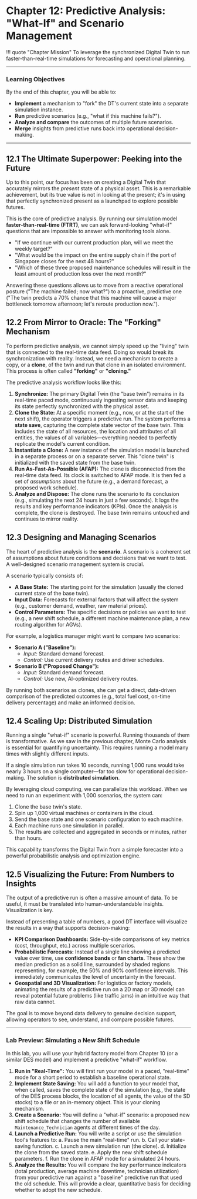 # Chapter 12: Predictive Analysis: "What-If" and Scenario Management

!!! quote "Chapter Mission"
    To leverage the synchronized Digital Twin to run faster-than-real-time simulations for forecasting and operational planning.

---

### Learning Objectives

By the end of this chapter, you will be able to:

*   **Implement** a mechanism to "fork" the DT's current state into a separate simulation instance.
*   **Run** predictive scenarios (e.g., "what if this machine fails?").
*   **Analyze and compare** the outcomes of multiple future scenarios.
*   **Merge** insights from predictive runs back into operational decision-making.

---

## 12.1 The Ultimate Superpower: Peeking into the Future

Up to this point, our focus has been on creating a Digital Twin that accurately mirrors the *present* state of a physical asset. This is a remarkable achievement, but its true value is not in looking at the present; it's in using that perfectly synchronized present as a launchpad to explore possible futures.

This is the core of predictive analysis. By running our simulation model **faster-than-real-time (FTRT)**, we can ask forward-looking "what-if" questions that are impossible to answer with monitoring tools alone.
*   "If we continue with our current production plan, will we meet the weekly target?"
*   "What would be the impact on the entire supply chain if the port of Singapore closes for the next 48 hours?"
*   "Which of these three proposed maintenance schedules will result in the least amount of production loss over the next month?"

Answering these questions allows us to move from a reactive operational posture ("The machine failed; now what?") to a proactive, predictive one ("The twin predicts a 70% chance that this machine will cause a major bottleneck tomorrow afternoon; let's reroute production now.").

## 12.2 From Mirror to Oracle: The "Forking" Mechanism

To perform predictive analysis, we cannot simply speed up the "living" twin that is connected to the real-time data feed. Doing so would break its synchronization with reality. Instead, we need a mechanism to create a copy, or a **clone**, of the twin and run that clone in an isolated environment. This process is often called **"forking"** or **"cloning."**

The predictive analysis workflow looks like this:

1.  **Synchronize:** The primary Digital Twin (the "base twin") remains in its real-time paced mode, continuously ingesting sensor data and keeping its state perfectly synchronized with the physical asset.
2.  **Clone the State:** At a specific moment (e.g., now, or at the start of the next shift), the operator triggers a predictive run. The system performs a **state save**, capturing the complete state vector of the base twin. This includes the state of all resources, the location and attributes of all entities, the values of all variables—everything needed to perfectly replicate the model's current condition.
3.  **Instantiate a Clone:** A new instance of the simulation model is launched in a separate process or on a separate server. This "clone twin" is initialized with the saved state from the base twin.
4.  **Run As-Fast-As-Possible (AFAP):** The clone is disconnected from the real-time data feed. Its clock is switched to AFAP mode. It is then fed a set of *assumptions* about the future (e.g., a demand forecast, a proposed work schedule).
5.  **Analyze and Dispose:** The clone runs the scenario to its conclusion (e.g., simulating the next 24 hours in just a few seconds). It logs the results and key performance indicators (KPIs). Once the analysis is complete, the clone is destroyed. The base twin remains untouched and continues to mirror reality.



## 12.3 Designing and Managing Scenarios

The heart of predictive analysis is the **scenario**. A scenario is a coherent set of assumptions about future conditions and decisions that we want to test. A well-designed scenario management system is crucial.

A scenario typically consists of:

*   **A Base State:** The starting point for the simulation (usually the cloned current state of the base twin).
*   **Input Data:** Forecasts for external factors that will affect the system (e.g., customer demand, weather, raw material prices).
*   **Control Parameters:** The specific decisions or policies we want to test (e.g., a new shift schedule, a different machine maintenance plan, a new routing algorithm for AGVs).

For example, a logistics manager might want to compare two scenarios:

*   **Scenario A ("Baseline"):**
    *   *Input:* Standard demand forecast.
    *   *Control:* Use current delivery routes and driver schedules.
*   **Scenario B ("Proposed Change"):**
    *   *Input:* Standard demand forecast.
    *   *Control:* Use new, AI-optimized delivery routes.

By running both scenarios as clones, she can get a direct, data-driven comparison of the predicted outcomes (e.g., total fuel cost, on-time delivery percentage) and make an informed decision.

## 12.4 Scaling Up: Distributed Simulation

Running a single "what-if" scenario is powerful. Running thousands of them is transformative. As we saw in the previous chapter, Monte Carlo analysis is essential for quantifying uncertainty. This requires running a model many times with slightly different inputs.

If a single simulation run takes 10 seconds, running 1,000 runs would take nearly 3 hours on a single computer—far too slow for operational decision-making. The solution is **distributed simulation**.

By leveraging cloud computing, we can parallelize this workload. When we need to run an experiment with 1,000 scenarios, the system can:
1.  Clone the base twin's state.
2.  Spin up 1,000 virtual machines or containers in the cloud.
3.  Send the base state and one scenario configuration to each machine.
4.  Each machine runs one simulation in parallel.
5.  The results are collected and aggregated in seconds or minutes, rather than hours.

This capability transforms the Digital Twin from a simple forecaster into a powerful probabilistic analysis and optimization engine.

## 12.5 Visualizing the Future: From Numbers to Insights

The output of a predictive run is often a massive amount of data. To be useful, it must be translated into human-understandable insights. Visualization is key.

Instead of presenting a table of numbers, a good DT interface will visualize the results in a way that supports decision-making:

*   **KPI Comparison Dashboards:** Side-by-side comparisons of key metrics (cost, throughput, etc.) across multiple scenarios.
*   **Probabilistic Forecasts:** Instead of a single line showing a predicted value over time, use **confidence bands** or **fan charts**. These show the median prediction as a solid line, surrounded by shaded regions representing, for example, the 50% and 90% confidence intervals. This immediately communicates the level of uncertainty in the forecast.
*   **Geospatial and 3D Visualization:** For logistics or factory models, animating the results of a predictive run on a 2D map or 3D model can reveal potential future problems (like traffic jams) in an intuitive way that raw data cannot.

The goal is to move beyond data delivery to genuine decision support, allowing operators to see, understand, and compare possible futures.

---

### Lab Preview: Simulating a New Shift Schedule

In this lab, you will use your hybrid factory model from Chapter 10 (or a similar DES model) and implement a predictive "what-if" workflow.

1.  **Run in "Real-Time":** You will first run your model in a paced, "real-time" mode for a short period to establish a baseline operational state.
2.  **Implement State Saving:** You will add a function to your model that, when called, saves the complete state of the simulation (e.g., the state of the DES process blocks, the location of all agents, the value of the SD stocks) to a file or an in-memory object. This is your cloning mechanism.
3.  **Create a Scenario:** You will define a "what-if" scenario: a proposed new shift schedule that changes the number of available `Maintenance_Technician` agents at different times of the day.
4.  **Launch a Predictive Run:** You will write a script or use the simulation tool's features to:
    a.  Pause the main "real-time" run.
    b.  Call your state-saving function.
    c.  Launch a new simulation run (the clone).
    d.  Initialize the clone from the saved state.
    e.  Apply the new shift schedule parameters.
    f.  Run the clone in AFAP mode for a simulated 24 hours.
5.  **Analyze the Results:** You will compare the key performance indicators (total production, average machine downtime, technician utilization) from your predictive run against a "baseline" predictive run that used the old schedule. This will provide a clear, quantitative basis for deciding whether to adopt the new schedule.